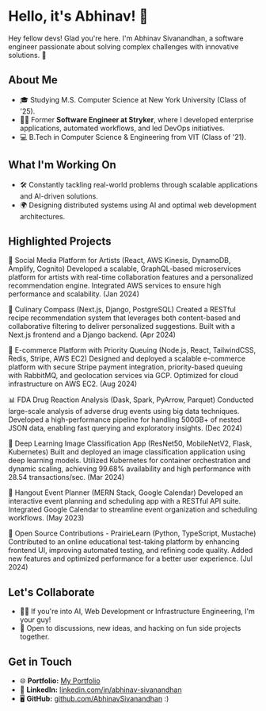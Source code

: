 # Hello, it's Abhinav! 👋

Hey fellow devs! Glad you're here. I'm Abhinav Sivanandhan, a software engineer passionate about solving complex challenges with innovative solutions. 🚀

## About Me

- 🎓 Studying M.S. Computer Science at New York University (Class of '25).
- 🧑‍💻 Former **Software Engineer at Stryker**, where I developed enterprise applications, automated workflows, and led DevOps initiatives.
- 💻 B.Tech in Computer Science & Engineering from VIT (Class of '21).

## What I'm Working On

- 🛠️ Constantly tackling real-world problems through scalable applications and AI-driven solutions.
- 🌍 Designing distributed systems using AI and optimal web development architectures.

## Highlighted Projects

🎨 Social Media Platform for Artists
(React, AWS Kinesis, DynamoDB, Amplify, Cognito)
Developed a scalable, GraphQL-based microservices platform for artists with real-time collaboration features and a personalized recommendation engine. Integrated AWS services to ensure high performance and scalability. (Jan 2024)

🍕 Culinary Compass
(Next.js, Django, PostgreSQL)
Created a RESTful recipe recommendation system that leverages both content-based and collaborative filtering to deliver personalized suggestions. Built with a Next.js frontend and a Django backend. (Apr 2024)

🛒 E-commerce Platform with Priority Queuing
(Node.js, React, TailwindCSS, Redis, Stripe, AWS EC2)
Designed and deployed a scalable e-commerce platform with secure Stripe payment integration, priority-based queuing with RabbitMQ, and geolocation services via GCP. Optimized for cloud infrastructure on AWS EC2. (Aug 2024)

📊 FDA Drug Reaction Analysis
(Dask, Spark, PyArrow, Parquet)
Conducted large-scale analysis of adverse drug events using big data techniques. Developed a high-performance pipeline for handling 500GB+ of nested JSON data, enabling fast querying and exploratory insights. (Dec 2024)

📸 Deep Learning Image Classification App
(ResNet50, MobileNetV2, Flask, Kubernetes)
Built and deployed an image classification application using deep learning models. Utilized Kubernetes for container orchestration and dynamic scaling, achieving 99.68% availability and high performance with 28.54 transactions/sec. (Mar 2024)

🤝 Hangout Event Planner
(MERN Stack, Google Calendar)
Developed an interactive event planning and scheduling app with a RESTful API suite. Integrated Google Calendar to streamline event organization and scheduling workflows. (May 2023)

🌱 Open Source Contributions - PrairieLearn
(Python, TypeScript, Mustache)
Contributed to an online educational test-taking platform by enhancing frontend UI, improving automated testing, and refining code quality. Added new features and optimized performance for a better user experience. (Jul 2024)

## Let's Collaborate

- 👯‍♂️ If you're into AI, Web Development or Infrastructure Engineering, I'm your guy! 
- 🤝 Open to discussions, new ideas, and hacking on fun side projects together.

## Get in Touch

- 🌐 **Portfolio:** [My Portfolio](https://shorturl.at/Aqz9k)  
- 💼 **LinkedIn:** [linkedin.com/in/abhinav-sivanandhan](https://www.linkedin.com/in/abhinav-sivanandhan/)  
- 🖥️ **GitHub:** [github.com/AbhinavSivanandhan](https://github.com/AbhinavSivanandhan) :)


